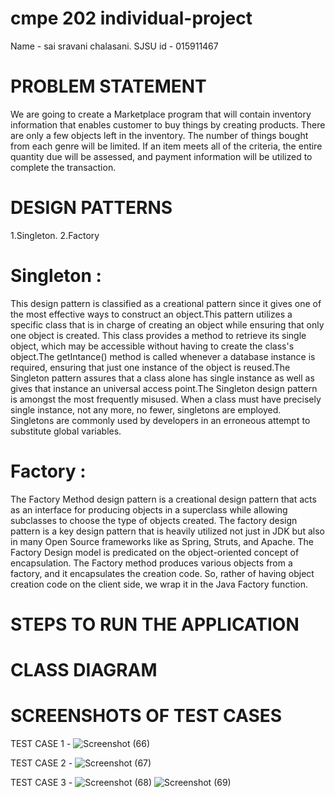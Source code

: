# cmpe 202  individual-project
  Name - sai sravani chalasani.
  SJSU id - 015911467

# PROBLEM STATEMENT
We are going to create a Marketplace program that will contain inventory information that enables customer to buy things by creating products. There are only a few objects left in the inventory. The number of things bought from each genre will be limited. If an item meets all of the criteria, the entire quantity due will be assessed, and payment information will be utilized to complete the transaction.

# DESIGN PATTERNS

1.Singleton.
2.Factory

# Singleton : 
This design pattern is classified as a creational pattern since it gives one of the most effective ways to construct an object.This pattern utilizes a specific class that is in charge of creating an object while ensuring that only one object is created. This class provides a method to retrieve its single object, which may be accessible without having to create the class's object.The getIntance() method is called whenever a database instance is required, ensuring that just one instance of the object is reused.The Singleton pattern assures that a class alone has single instance as well as gives that instance an universal access point.The Singleton design pattern is amongst the most frequently misused. When a class must have precisely single instance, not any more, no fewer, singletons are employed. Singletons are commonly used by developers in an erroneous attempt to substitute global variables. 

# Factory :
The Factory Method design pattern is a creational design pattern that acts as an interface for producing objects in a superclass while allowing subclasses to choose the type of objects created. The factory design pattern is a key design pattern that is heavily utilized not just in JDK but also in many Open Source frameworks like as Spring, Struts, and Apache. The Factory Design model is predicated on the object-oriented concept of encapsulation. The Factory method produces various objects from a factory, and it encapsulates the creation code. So, rather of having object creation code on the client side, we wrap it in the Java Factory function.

# STEPS TO RUN THE APPLICATION
# CLASS DIAGRAM
# SCREENSHOTS OF TEST CASES
   
   TEST CASE 1 - ![Screenshot (66)](https://user-images.githubusercontent.com/91631318/144815663-f55afef5-0ddc-435e-9e94-77c1fc055672.png)
 
   TEST CASE 2 - ![Screenshot (67)](https://user-images.githubusercontent.com/91631318/144815673-fb47f932-8b54-4110-a14e-8c8ce7f895b5.png)

   TEST CASE 3 - ![Screenshot (68)](https://user-images.githubusercontent.com/91631318/144815684-aa59e26e-33cb-4f30-9e08-a9525392668a.png)
                 ![Screenshot (69)](https://user-images.githubusercontent.com/91631318/144815694-0a07b4b6-4d8d-4f51-8414-b6b183ef55ac.png)


